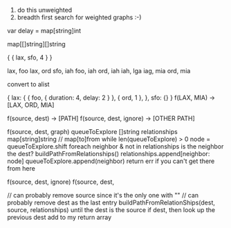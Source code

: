 1) do this unweighted
2) breadth first search for weighted graphs :-)

var delay = map[string]int

map[[]string][]string

{
  { lax, sfo, 4 }
}


lax, foo
lax, ord
sfo, iah
foo, iah
ord, iah
iah, lga
iag, mia
ord, mia

convert to alist

{
  lax: { { foo, { duration: 4, delay: 2 } },
         { ord, 1 },
       },
   sfo: {}
}
f(LAX, MIA) -> [LAX, ORD, MIA]

f(source, dest) -> [PATH]
f(source, dest, ignore) -> [OTHER PATH]

f(source, dest, graph)
  queueToExplore []string
  relationships map[string]string // map[to]from
  while len(queueToExplore) > 0
    node = queueToExplore.shift
    foreach neighbor & not in relationships
      is the neighbor the dest?
        buildPathFromRelationships()
      relationships.append[neighbor: node]
      queueToExplore.append(neighbor)
  return err if you can't get there from here

f(source, dest, ignore)
f(source, dest,

// can probably remove source since it's the only one with ""
// can probably remove dest as the last entry
buildPathFromRelationShips(dest, source, relationships)
  until the dest is the source
    if dest, then look up the previous dest
      add to my return array

